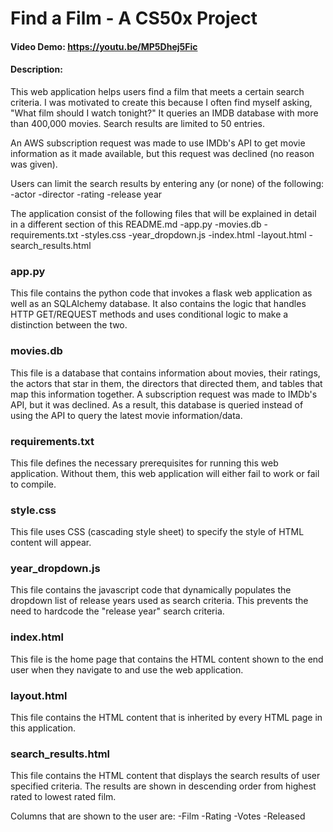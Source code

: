 # Find a Film - A CS50x Project
#### Video Demo:  <https://youtu.be/MP5Dhej5Fic>
#### Description:
This web application helps users find a film that meets a certain search criteria. I was motivated to create this because I often find myself asking, "What film should I watch tonight?"
It queries an IMDB database with more than 400,000 movies. Search results are limited to 50 entries.

An AWS subscription request was made to use IMDb's API to get movie information as it made available, but this request was declined (no reason was given).

Users can limit the search results by entering any (or none) of the following:
-actor
-director
-rating
-release year

The application consist of the following files that will be explained in detail in a different section of this README.md
-app.py
-movies.db
-requirements.txt
-styles.css
-year_dropdown.js
-index.html
-layout.html
-search_results.html


### app.py
This file contains the python code that invokes a flask web application as well as an SQLAlchemy database. It also contains the logic that handles HTTP GET/REQUEST methods and uses conditional logic to make a distinction between the two.

### movies.db
This file is a database that contains information about movies, their ratings, the actors that star in them, the directors that directed them, and tables that map this information together.
A subscription request was made to IMDb's API, but it was declined. As a result, this database is queried instead of using the API to query the latest movie information/data.

### requirements.txt
This file defines the necessary prerequisites for running this web application. Without them, this web application will either fail to work or fail to compile.

### style.css
This file uses CSS (cascading style sheet) to specify the style of HTML content will appear.

### year_dropdown.js
This file contains the javascript code that dynamically populates the dropdown list of release years used as search criteria. This prevents the need to hardcode the "release year" search criteria.

### index.html
This file is the home page that contains the HTML content shown to the end user when they navigate to and use the web application.

### layout.html
This file contains the HTML content that is inherited by every HTML page in this application.

### search_results.html
This file contains the HTML content that displays the search results of user specified criteria.
The results are shown in descending order from highest rated to lowest rated film.

Columns that are shown to the user are:
-Film
-Rating
-Votes
-Released
